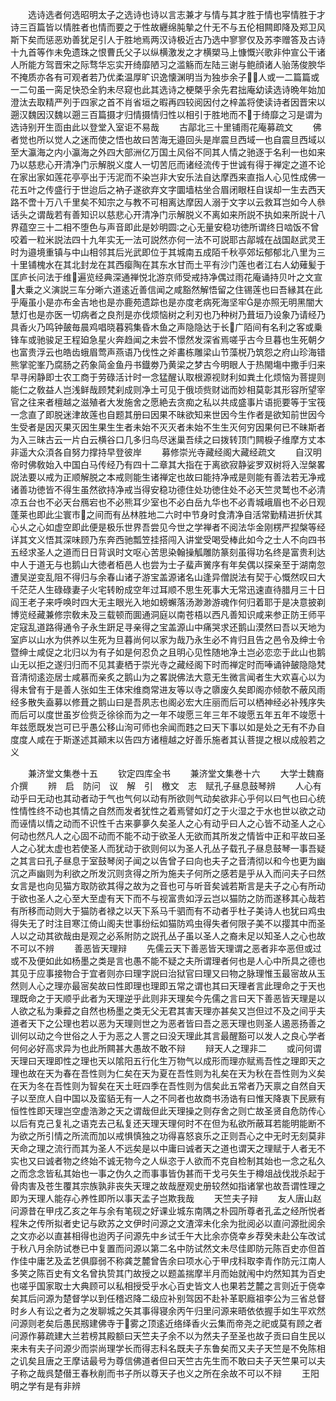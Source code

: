 <!-- { "loadSidebar": true } -->
　　选诗选者何选昭明太子之选诗也诗以言志兼才与情与其才胜于情也寜情胜于才诗三百篇皆以情胜者也情而要之于性故纒绵肫摰之什无不与五伦相闗即降及郑卫风斯下矣而惩恶劝善犹足引人于胜地焉两汉诗极近古乃选中寥寥仅及苏李赠答及古诗十九首等作未免遗珠之恨曹氏父子以纵横激发之才横槊马上慷慨兴歌非仲宣公干诸人所能方驾晋宋之际骛华忘实开绮靡陋习之滥觞而左陆三谢与鲍顔诸人骀荡俊腴华不掩质亦各有可观者若乃优柔温厚旷识逸懐渊明当为独歩余子人或一二篇篇或一二句虽一脔足快恐全豹未尽窥也此其选诗之梗槩乎余先君拙庵幼读选诗晩年始加澄汰去取精严列于四家之首不肖省垣之暇再四较阅因付之梓盖将使读诗者因晋宋以遡汉魏因汉魏以遡三百篇摄才归情摄情归性以相引于胜地而不于绮靡之习是谓为选诗别开生靣由此以登堂入室讵不易哉
　　古鄗北三十里铺雨花庵募疏文
　　佛者觉也所以觉人之迷而使之悟也故曰苦海无邉回头是岸震旦西域一也自震旦西域以至大瀛海之内小瀛海之外四大部洲亿万国土风俗不同其人情之驰逐于名利一也如来乃以慈悲心开清净门示解脱义度人一切苦厄而诸经流传于世诚有得于禅定之道不论在家出家如莲花亭亭出于汚泥而不染岂非大安乐法自达摩西来直指人心见性成佛一花五叶之传盛行于世迨后之衲子遂欲弃文字圜墙枯坐合眉闭眼枉自误却一生去西天路不啻十万八千里矣不知宗之与教不可相离达摩因人溺于文字以云救耳岂如今人叅话头之谓哉若有善知识以慈悲心开清净门示解脱义不离如来所説不执如来所説十八界蕴空三十二相不堕色与声音即此是妙明圆之心无量安稳功徳所谓终日啮饭不曾咬着一粒米説法四十九年实无一法可説然亦何一法不可説耶古鄗城在战国赵武灵王时为邉境重镇与中山相邻其后光武即位于其城南五成陌千秋亭郊坛郁郁北八里为三十里铺槐水在其北封龙在其西瘿陶在其东水甘而土平有沙门莲也者江右人幼薙髪于匡庐长问法于维遍览经典深通禅悦北游京师受戒持净偶过雨花庵诵持贝叶之文宣大乗之义演説三车分晰六道逺近善信闻之咸豁然解悟留之住锡莲也曰吾縁其在此乎庵虽小是亦布金吉地也是亦鹿苑遗踪也是亦度老病死海坚牢是亦照无明黑闇大慧灯也是亦医一切病者之良剂是亦伐烦恼树之利刃也乃种树乃葺垣乃设象乃请经乃具香火乃鸣钟皷毎晨鸡唱晓暮鸦集昏木鱼之声隐隐达于长广陌间有名利之客或乗锋车或驰骏足王程廹急星火奔趋闻之未尝不憬然发深省焉嗟乎古今旦暮也生死朝夕也富贵浮云也皓齿蛾眉莺声燕语乃伐性之斧畵栋雕梁山节藻棁乃筑怨之府山珍海错熊掌驼峯乃腐肠之药象简金鱼丹书鐡劵乃黄梁之梦古今明眼人于热閙塲中撒手归来早寻闲静即士农工商于劳碌活计时一念猛醒认取根源视财利如粪土化烦恼为菩提则能仁之敎益人岂浅鲜哉顾梵刹成则净土可见于俄顷赀财诎而妙相莫彰其形容所望宰官之往来者檀越之滋殖者大发施舍之愿絶去贪痴之私以共成盛事片语扼要等于宝筏一念直了即脱迷津故莲也自题其册曰因果不昧欲知来世因今生作者是欲知前世因今生受者是因灭果灭因生果生生者未始不灭灭者未始不生生灭何穷因果何已不昧斯者为入三昧古云一片白云横谷口几多归鸟尽迷巢吾续之曰拨转顶门闗棙子维摩方丈本非遥大众湏各自努力撑持早登彼岸
　　募修崇光寺藏经阁大藏经疏文
　　自汉明帝时佛敎始入中国白马传经乃有四十二章其大指在于离欲寂静娑罗双树将入湼槃畧説法要以戒为正顺解脱之本戒则能生诸禅定也故曰能持净戒是则能有善法若无净戒诸善功徳皆不得生虽然欲持净戒当得安稳功德住处功徳住处不必天竺灵鹫也不必清凉五台也不必天台鴈宕也不必熊耳少室也不必白岳九华也不必青城峨眉也不必日观蓬莱也即此尘寰市之间而有丛林胜地二六时中节身时食清净自活常勤精进折伏其心乆之心如虚空即此便是极乐世界吾尝见今世之学禅者不阅法华金刚楞严揑槃等经详其文义悟其深味顾乃东奔西驰瓢笠挂搭闯入讲堂受喝受棒此如今之士人不向四书五经求圣人之道而日日背讽时文呕心苦思染翰操觚雕防篆刻虽得功名终是富贵利达中人于道无与也鹅山大徳者栢邑人也尝为士子蜚声黉序有年矣偶以探亲至于湖南忽遭吴逆变乱阻不得归与余春山诸子游宝盖源诸名山逢异僧説法有契于心慨然叹曰大千茫茫人生碌碌妻子火宅转盼成空年过耳顺不思生死事大无常迅速直待腊月三十日阎王老子来呼唤时四大无主眼光入地如螃蠏落汤渺渺游魂作何归着耶于是决意披剃博览经藏兼修宗敎未及三载顿而圎通洞庭以南苍梧以西凡善知识咸来参正防王师平定寇乱道路得通令子永生趼足寻亲得之宝盖源山中痛哭求还鹅山漠然曰吾以天地为室庐以山水为供养以生死为旦暮尚何以家为哉乃永生必不肯归且告之邑令及绅士令暨绅士咸促之北归以为有子如是何忍负之且明心见性随地净土岂必恋恋于此山也鹅山无以拒之遂归归而不见其妻栖于崇光寺之藏经阁下时而禅定时而唪诵钟皷隐隐梵音清彻逺迩居士咸慕而亲炙之鹅山为之畧説佛法大意无生微言闻者生大欢喜心以为得未曾有于是善人张如生王体宋维商常进友等以寺之隳废久矣即阁亦倾欹不蔽风雨经多散失盍募以修葺之鹅山曰是吾夙志也阁必宏大庄丽而后可以栖神经必补残序失而后可以度世虽岁俭赀乏徐徐而为之一年不竣愿三年三年不竣愿五年五年不竣愿十年兹愿既发岂可已乎愚公移山洵可师也余闻而韪之曰天下事以如是处之无有不办自度度人咸在于斯遂述其顚末以告四方诸檀越之好善乐施者其认菩提之根以成般若之义









　　兼济堂文集巻十五
　　钦定四库全书
　　兼济堂文集巻十六
　　大学士魏裔介撰
　　辨　启　防问　议　解　引　檄文　志　赋孔子昼息鼓琴辨
　　人心有动乎曰无动也其动者动于气也气何以动有所欲则气动矣欲非心乎何以曰气也曰心统性情性终不动也其情之自然而发者犹性之着焉譬如灯之于火湿之于水也世以欲之动而诬情以情之动而不识性千古来夣夣久矣圣人之心有动乎曰人之心皆不动圣人之心何动也然凡人之心固不动而不能不动于欲圣人无欲而其所发之情皆中正和平故曰圣人之心犹太虚也若使圣人而犹动于欲则何以为圣人孔丛子载孔子昼息鼓琴一事吾疑之其言曰孔子昼息于室鼓琴闵子闻之以告曾子曰向也夫子之音清彻以和今也更为幽沉之声幽则为利欲之所发沉则贪得之所为施夫子何所之感若是乎从入而问夫子曰然女言是也向见猫方取防欲其得之故为之音也可与听音矣诚若斯言是夫子之心有所动于欲也圣人之心至大至虚有天下而不与视富贵如浮云岂以猫防之防而遂移其心哉若有所移而动则大于猫防者禄之以天下系马千驷而有不动者乎杜子美诗人也犹曰鸡虫得失无了时注目寒江倚山阁夫世事纷纭如猫防鸡虫得失者何限子美不以撄其中而圣人以之动其欲哉由是观之必系附防之説孔丛子虽以圣人之裔未足以知圣人之心也故不可以不辨
　　善恶皆天理辩
　　先儒云天下善恶皆天理谓之恶者非夲恶但或过或不及便如此如杨墨之类是言也愚不能不疑之夫所谓理者何也是人心中所具之德也其见于应事接物合于宜者则亦曰理字説曰治狱官曰理又曰物之脉理惟玉最宻故从玉然则人心之理亦最宻矣故曰性即理也理即五常之谓也其曰天理者言此理命之于天也理既命之于天顺乎此者为天理逆乎此则非天理矣今先儒之言曰天下善恶皆天理是以人欲之私为秉彛之自然也杨墨之类无父无君其害天理亦甚矣又岂但过不及之间乎夫道者天下之公理也若以恶为天理则世之为恶者皆曰吾之恶天理也则圣人遏恶扬善之训何以动之今世俗之人于为恶之人詈之曰没天理此其言最醒豁可以发人之良心学者何何必好高求异为也此所闗甚大愚故不敢不辩
　　辩天人之理非二
　　或问何谓天理曰天理即性之理也天以隂阳五行化生万物气以成形而理亦赋焉吾性之理即天之理也故在天为春在吾性则为仁矣在天为夏在吾性则为礼矣在天为秋在吾性则为义矣在天为冬在吾性则为智矣在天土旺四季在吾性则为信矣此五常者乃天禀之自然自天子以至庶人自中国以及蛮貊无有一人之不同者也故商书汤诰有曰惟天降衷下民厥有恒性性即天理岂空虚浩渺之天之谓哉但此天理操之则存舍之则亡故圣贤自危防传心以后有克己复礼之语克去己私复还天理天理何时不在但为私欲所蔽耳若能明能断不为欲之所引情之所流而加以戒惧慎独之功得喜怒哀乐之正则吾心之中无时无刻莫非天命之理之流行而其为圣人不远矣是以中庸曰诚者天之道也谓天之理赋于人者无不实也又曰诚者物之终始不诚无物今之人纵恣于人欲而不克自检制其始也一念之私久之而念念皆私其始也一事之伪久之而事事皆伪甚而干戈弓矢生于樽俎战伐戕杀起于骨肉害及苍生覆其宗族孰非丧失天理之故哉歴观史册较然如指诸掌也故吾谓性理之即为天理人能存心养性即所以事天孟子岂欺我哉
　　天竺夫子辩
　　友人唐山赵问源昔在甲戌乙亥之年与余有笔砚之好课业城东南隅之朴园所尊者孔孟之经所悦者程朱之传所拟者史记与欧苏之文伊时问源之文渣滓未化余为批阅必以直问源批阅余之文亦必以直甚相得也迨丙子问源先中乡试壬午大比余亦侥幸乡荐癸未赴公车改试于秋八月余防试巻已中复置而问源以第二名中防试然文未尽佳即防元陈百史亦但首作佳中庸艺及孟艺俱靡弱不称龚芝麓曾告余曰项水心于甲戌科取李青作防元江南人多笑之陈百史有文名曾执贽其门故授之以题盖揣摩半月而始就闱中灼然知其为百史也嗟乎国家取士大典顾可以私相授受乎水心百史皆文人也果若芝麓之言则近于侥幸矣其后问源为楚督学以到任稽迟降二级应补别驾因不赴补革职廕祖李公为三省总督时乡人有讼之者为之发聊城之矢其事得寝余丙午归里问源来晤依依握手如生平欢然问源则老矣后愚民剏建佛寺于雾之顶逺近络绎香火云集而帝尧之祀或莫有顾之者问源作募疏建大兰若榜其殿额曰天竺夫子余不以为然夫子至圣也故子贡曰自生民以来未有夫子问源少而崇尚理学长而得志科名既夫子东鲁矣而又夫子天竺是不免陈相之讥矣且唐之王摩诘最号为尊信佛道者但曰天竺古先生而不敢曰夫子天竺果可以夫子称之哉呉楚僣王春秋削而书子所以尊天子也义之所在余故不可以不辩
　　王阳明之学有是有非辨
